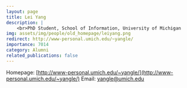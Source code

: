```yaml
---
layout: page
title: Lei Yang
description: |
    <br>PhD Student, School of Information, University of Michigan
img: assets/img/people/old_homepage/leiyang.png
redirect: http://www-personal.umich.edu/~yangle/
importance: 7014
category: Alumni
related_publications: false
---
```

Homepage: [http://www-personal.umich.edu/~yangle/](http://www-personal.umich.edu/~yangle/)
Email: [yangle@umich.edu](mailto:yangle@umich.edu)
